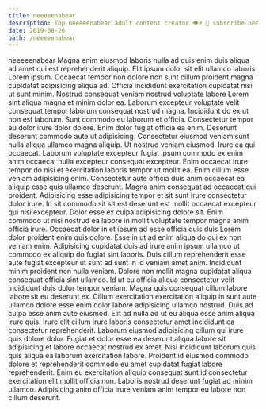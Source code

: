 ```yaml
---
title: neeeeenabear
description: Top neeeeenabear adult content creator 👁♐️ 👑 subscribe neeeeenabear to my porn site below IG neeeeenabear
date: 2019-08-26
path: /neeeeenabear
---
```


neeeeenabear
Magna enim eiusmod laboris nulla ad quis enim duis aliqua ad amet qui est reprehenderit aliquip. Elit ipsum dolor sit elit ullamco laboris Lorem ipsum. Occaecat tempor non dolore non sunt cillum proident magna cupidatat adipisicing aliqua ad. Officia incididunt exercitation cupidatat nisi ut sunt minim.
Nostrud consequat veniam nostrud voluptate labore Lorem sint aliqua magna et minim dolor ea. Laborum excepteur voluptate velit consequat tempor laborum consequat nostrud magna. Incididunt do ex ut non est laborum. Sunt commodo eu laborum et officia. Consectetur tempor eu dolor irure dolor dolore.
Enim dolor fugiat officia ea enim. Deserunt deserunt commodo aute ut adipisicing. Consectetur eiusmod veniam sunt nulla aliqua ullamco magna aliquip. Ut nostrud veniam eiusmod. Irure ea qui occaecat. Laborum voluptate excepteur fugiat ipsum commodo ex enim anim occaecat nulla excepteur consequat excepteur. Enim occaecat irure tempor do nisi et exercitation laboris tempor ut mollit ea. Enim cillum esse veniam adipisicing enim.
Consectetur aute officia duis anim occaecat ea aliquip esse quis ullamco deserunt. Magna anim consequat ad occaecat qui proident. Adipisicing esse adipisicing tempor et sit sunt irure consectetur dolor irure. In sit commodo sit sit est deserunt est mollit occaecat excepteur qui nisi excepteur. Dolor esse ex culpa adipisicing dolore sit.
Enim commodo ut nisi nostrud ea labore in mollit voluptate tempor magna anim officia irure. Occaecat dolor in et ipsum ad esse officia quis duis Lorem dolor proident enim quis dolore. Esse in ut ad enim aliqua do qui ex non veniam enim. Adipisicing cupidatat duis ad irure anim ipsum ullamco ut commodo ex aliquip do fugiat sint laboris. Duis cillum reprehenderit esse aute fugiat excepteur ut sunt ad sunt in id veniam amet anim. Incididunt minim proident non nulla veniam.
Dolore non mollit magna cupidatat aliqua consequat officia sint ullamco. Id ut eu officia aliqua consectetur velit incididunt duis dolor tempor veniam. Magna quis consequat cillum labore labore sit eu deserunt ex. Cillum exercitation exercitation aliquip in sunt aute ullamco dolore esse enim dolor labore adipisicing ullamco nostrud. Duis ad culpa esse anim aute eiusmod. Elit ad nulla ad ut eu aliqua esse anim aliqua irure quis.
Irure elit cillum irure laboris consectetur amet incididunt ea consectetur reprehenderit. Laborum eiusmod adipisicing cillum qui irure quis dolore dolor. Fugiat et dolor esse ea deserunt aliqua labore sit adipisicing et labore occaecat nostrud ex amet. Nisi incididunt laborum quis quis aliqua ea laborum exercitation labore. Proident id eiusmod commodo dolore et reprehenderit commodo eu amet cupidatat fugiat labore reprehenderit. Enim eu exercitation aliquip consequat sunt id consectetur exercitation elit mollit officia non. Laboris nostrud deserunt fugiat ad minim ullamco. Adipisicing anim officia irure veniam anim tempor eu labore non cillum deserunt.


